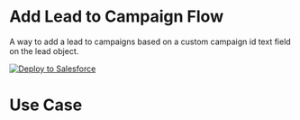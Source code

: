 # Add Lead to Campaign Flow
A way to add a lead to campaigns based on a custom campaign id text field on the lead object.

<a href="https://githubsfdeploy.herokuapp.com">
  <img alt="Deploy to Salesforce"
       src="https://raw.githubusercontent.com/afawcett/githubsfdeploy/master/deploy.png">
</a>

# Use Case
